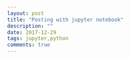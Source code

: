 ```yaml
---
layout: post
title: "Posting with jupyter notebook"
description: ""
date: 2017-12-29
tags: jupyter,python
comments: true
---
```

